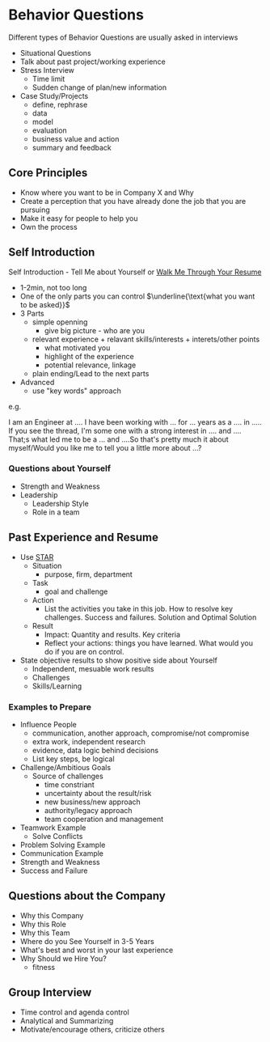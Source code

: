 # Behavior Questions

Different types of Behavior Questions are usually asked in interviews

* Situational Questions
* Talk about past project/working experience
* Stress Interview
  * Time limit
  * Sudden change of plan/new information
* Case Study/Projects
  * define, rephrase
  * data
  * model
  * evaluation
  * business value and action
  * summary and feedback
  
## Core Principles

* Know where you want to be in Company X and Why
* Create a perception that you have already done the job that you are pursuing
* Make it easy for people to help you
* Own the process

## Self Introduction

Self Introduction - Tell Me about Yourself or [Walk Me Through Your Resume](https://www.youtube.com/watch?v=g6VWrdHRIec)

* 1-2min, not too long
* One of the only parts you can control $\underline{\text{what you want to be asked}}$
* 3 Parts
  * simple openning
    * give big picture - who are you
  * relevant experience + relavant skills/interests + interets/other points
    * what motivated you
    * highlight of the experience
    * potential relevance, linkage
  * plain ending/Lead to the next parts
* Advanced
  * use "key words" approach

e.g.

I am an Engineer at .... I have been working with ... for ... years as a .... in ..... If you see the thread, I'm some one with a strong interest in .... and .... That;s what led me to be a ... and ....So that's pretty much it about myself/Would you like me to tell you a little more about ...?

### Questions about Yourself

* Strength and Weakness
* Leadership
  * Leadership Style
  * Role in a team

## Past Experience and Resume

* Use [STAR](https://www.indeed.com/career-advice/interviewing/how-to-use-the-star-interview-response-technique)
  * Situation
    * purpose, firm, department
  * Task
    * goal and challenge
  * Action
    * List the activities you take in this job. How to resolve key challenges. Success and failures. Solution and Optimal Solution
  * Result
    * Impact: Quantity and results. Key criteria
    * Reflect your actions: things you have learned. What would you do if you are on control.
* State objective results to show positive side about Yourself
  * Independent, mesuable work results
  * Challenges
  * Skills/Learning

### Examples to Prepare

* Influence People
  * communication, another approach, compromise/not compromise
  * extra work, independent research
  * evidence, data logic behind decisions
  * List key steps, be logical
* Challenge/Ambitious Goals
  * Source of challenges
    * time constriant
    * uncertainty about the result/risk
    * new business/new approach
    * authority/legacy approach
    * team cooperation and management
* Teamwork Example
  * Solve Conflicts
* Problem Solving Example
* Communication Example
* Strength and Weakness
* Success and Failure

## Questions about the Company

* Why this Company
* Why this Role
* Why this Team
* Where do you See Yourself in 3-5 Years
* What's best and worst in your last experience
* Why Should we Hire You?
  * fitness

## Group Interview

* Time control and agenda control
* Analytical and Summarizing
* Motivate/encourage others, criticize others